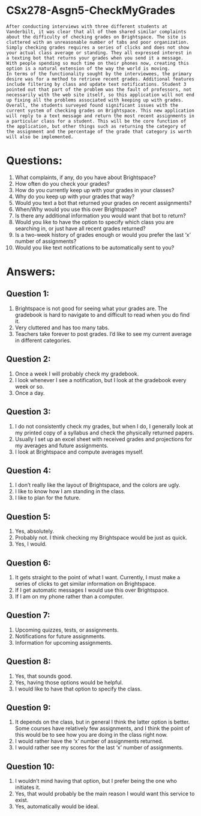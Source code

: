 # CSx278-Asgn5-CheckMyGrades

    After conducting interviews with three different students at Vanderbilt, it was clear that all of them shared similar complaints about the difficulty of checking grades on Brightspace. The site is cluttered with an unreasonable number of tabs and poor organization. Simply checking grades requires a series of clicks and does not show your actual class average or standing. They all expressed interest in a texting bot that returns your grades when you send it a message. With people spending so much time on their phones now, creating this option is a natural extension of the way the world is moving. 
    In terms of the functionality sought by the interviewees, the primary desire was for a method to retrieve recent grades. Additional features include filtering by class and update text notifications. Student 3 pointed out that part of the problem was the fault of professors, not necessarily with the web site itself, so this application will not end up fixing all the problems associated with keeping up with grades.
    Overall, the students surveyed found significant issues with the current system of checking grades on Brightspace. This new application will reply to a text message and return the most recent assignments in a particular class for a student. This will be the core function of the application, but other things such as returning the category of the assignment and the percentage of the grade that category is worth will also be implemented. 


# Questions:
1. What complaints, if any, do you have about Brightspace? 
2. How often do you check your grades?
3. How do you currently keep up with your grades in your classes?
4. Why do you keep up with your grades that way?
5. Would you text a bot that returned your grades on recent assignments?
6. When/Why would you use this over Brightspace?
7. Is there any additional information you would want that bot to return?
8. Would you like to have the option to specify which class you are searching in, or just have all recent grades returned?
9. Is a two-week history of grades enough or would you prefer the last ‘x’ number of assignments?
10. Would you like text notifications to be automatically sent to you?

# Answers:

## Question 1:
1. Brightspace is not good for seeing what your grades are. The gradebook is hard to navigate to and difficult to read when you do find it.
2. Very cluttered and has too many tabs.
3. Teachers take forever to post grades. I’d like to see my current average in different categories.


## Question 2:
1. Once a week I will probably check my gradebook.
2. I look whenever I see a notification, but I look at the gradebook every week or so.
3. Once a day.


## Question 3:
1. I do not consistently check my grades, but when I do, I generally look at my printed copy of a syllabus and check the physically returned papers.
2. Usually I set up an excel sheet with received grades and projections for my averages and future assignments.
3. I look at Brightspace and compute averages myself.


## Question 4:
1. I don’t really like the layout of Brightspace, and the colors are ugly.
2. I like to know how I am standing in the class.
3. I like to plan for the future.


## Question 5:
1. Yes, absolutely.
2. Probably not. I think checking my Brightspace would be just as quick.
3. Yes, I would.


## Question 6:
1. It gets straight to the point of what I want. Currently, I must make a series of clicks to get similar information on Brightspace.
2. If I get automatic messages I would use this over Brightspace.
3. If I am on my phone rather than a computer.


## Question 7:
1. Upcoming quizzes, tests, or assignments.
2. Notifications for future assignments.
3. Information for upcoming assignments.


## Question 8:
1. Yes, that sounds good.
2. Yes, having those options would be helpful.
3. I would like to have that option to specify the class.


## Question 9:
1. It depends on the class, but in general I think the latter option is better. Some courses have relatively few assignments, and I think the point of this would be to see how you are doing in the class right now.
2. I would rather have the ‘x’ number of assignments returned.
3. I would rather see my scores for the last ‘x’ number of assignments.


## Question 10:
1. I wouldn’t mind having that option, but I prefer being the one who initiates it.
2. Yes, that would probably be the main reason I would want this service to exist.
3. Yes, automatically would be ideal.

